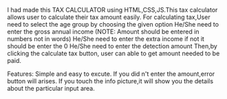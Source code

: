 I had made this TAX CALCULATOR using HTML,CSS,JS.This tax calculator allows user to calculate their tax amount easily.
For calculating tax,User need to select the age group by choosing the given option
He/She need to enter the gross annual income (NOTE: Amount should be entered in numbers not in words)
He/She need to enter the extra income if not it should be enter the 0
He/She need to enter the detection amount
Then,by clicking the calculate tax button, user can able to get amount needed to be paid.

Features:
Simple and easy to excute.
If you did n't enter the amount,error button will arises.
If you touch the info picture,it will show you the details about the particular input area.

